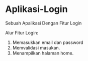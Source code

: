 # Aplikasi-Login
Sebuah Apalikasi Dengan Fitur Login

Alur Fitur Login:

1. Memasukkan email dan password
2. Memvalidasi masukan.
3. Menampilkan halaman home.
